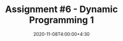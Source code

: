 ---
type: assignment
date: 2020-11-08T4:00:00+4:30
title: 'Assignment #6 - Dynamic Programming 1'
pdf: /static_files/assignments/assignment6.pdf
attachment: /static_files/assignments/A6.zip
#solutions: /static_files/assignments
due: 2020-11-14T23:59:00+3:30
---